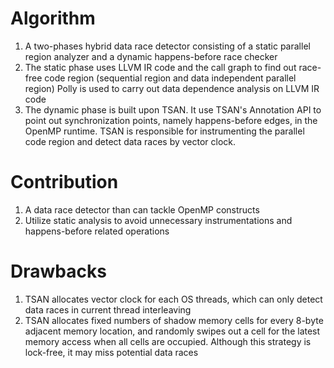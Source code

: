 # Algorithm
1. A two-phases hybrid data race detector consisting of a static parallel region analyzer and a dynamic happens-before race checker
2. The static phase uses LLVM IR code and the call graph to find out race-free code region (sequential region and data independent parallel region) Polly is used to carry out data dependence analysis on LLVM IR code
3. The dynamic phase is built upon TSAN. It use TSAN's Annotation API to point out synchronization points, namely happens-before edges, in the OpenMP runtime. TSAN is responsible for instrumenting the parallel code region and detect data races by vector clock.
# Contribution
1. A data race detector than can tackle OpenMP constructs
2. Utilize static analysis to avoid unnecessary instrumentations and happens-before related operations

# Drawbacks
1. TSAN allocates vector clock for each OS threads, which can only detect data races in current thread interleaving
2. TSAN allocates fixed numbers of shadow memory cells for every 8-byte adjacent memory location, and randomly swipes out a cell for the latest memory access when all cells are occupied. Although this strategy is lock-free, it may miss potential data races
